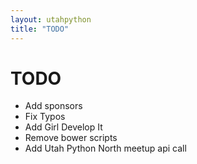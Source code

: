 ```yaml
---
layout: utahpython
title: "TODO"
---
```


# TODO

* Add sponsors
* Fix Typos
* Add Girl Develop It
* Remove bower scripts
* Add Utah Python North meetup api call

